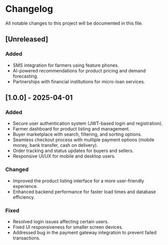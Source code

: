 # Changelog

All notable changes to this project will be documented in this file.

## [Unreleased]
### Added
- SMS integration for farmers using feature phones.
- AI-powered recommendations for product pricing and demand forecasting.
- Partnerships with financial institutions for micro-loan services.

## [1.0.0] - 2025-04-01
### Added
- Secure user authentication system (JWT-based login and registration).
- Farmer dashboard for product listing and management.
- Buyer marketplace with search, filtering, and sorting options.
- Seamless checkout process with multiple payment options (mobile money, bank transfer, cash on delivery).
- Order tracking and status updates for buyers and sellers.
- Responsive UI/UX for mobile and desktop users.

### Changed
- Improved the product listing interface for a more user-friendly experience.
- Enhanced backend performance for faster load times and database efficiency.

### Fixed
- Resolved login issues affecting certain users.
- Fixed UI responsiveness for smaller screen devices.
- Addressed bug in the payment gateway integration to prevent failed transactions.
